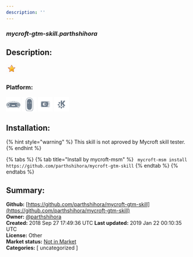 ```yaml
---
description: ''
---
```


### _mycroft-gtm-skill.parthshihora_  
## Description:  
  
  
![](../.gitbook/assets/star.png)  
  
### Platform:  
 ![Mark I](../.gitbook/assets/mark-1-icon.png)  ![Mark II](../.gitbook/assets/mark-2-icon.png)  ![Picroft](../.gitbook/assets/picroft-icon.png)  ![plasmoid](../.gitbook/assets/kde.png)   
## Installation:  
{% hint style="warning" %}
This skill is not aproved by Mycroft skill tester.
{% endhint %}
    
{% tabs %}
{% tab title="Install by mycroft-msm" %}
``` mycroft-msm install https://github.com/parthshihora/mycroft-gtm-skill```
{% endtab %}
  {% endtabs %}
    
## Summary:  
**Github:** [https://github.com/parthshihora/mycroft-gtm-skill](https://github.com/parthshihora/mycroft-gtm-skill)  
**Owner:** [@parthshihora](https://github.com/parthshihora)  
**Created:** 2018 Sep 27 17:49:36 UTC  **Last updated:** 2019 Jan 22 00:10:35 UTC  
**License:** Other  
**Market status:** [Not in Market](https://market.mycroft.ai/skill/)  
**Categories:** [ uncategorized ]   
